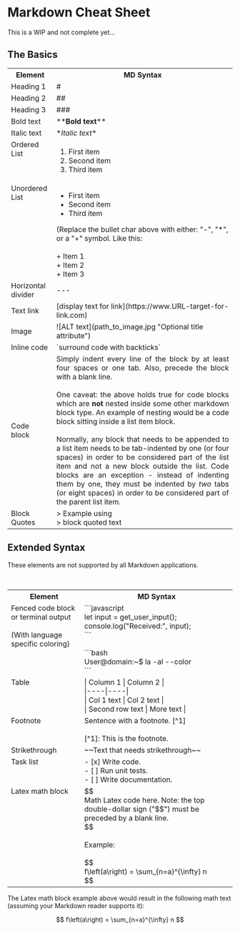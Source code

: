 # Markdown Cheat Sheet

This is a WIP and not complete yet...

## The Basics

<table style="width: 100%">
    <th>Element</th><th>MD Syntax</th>
    <tr>
        <td>Heading 1</td><td>#</td>
    </tr>
    <tr>
        <td>Heading 2</td><td>##</td>
    </tr>
    <tr>
        <td>Heading 3</td><td>###</td>
    </tr>
    <tr>
        <td>Bold text</td><td>**<b>Bold text</b>**</td>
    </tr>
    <tr>
        <td>Italic text</td><td>*<I>Italic text</I>*</td>
    </tr>
    <tr>
        <td valign="top">Ordered List</td><td><ol><li>First item</li><li>Second item</li><li>Third item</li></ol></td>
    </tr>
    <tr>
        <td valign="top">Unordered List</td><td><ul><li>First item</li><li>Second item</li><li>Third item</li></ul>(Replace the bullet char above with either: "-", "*", or a "+" symbol. Like this:<br/><br/>
        + Item 1<br/>
        + Item 2<br/>
        + Item 3<br/>
        </td>
    </tr>
    <tr>
        <td>Horizontal divider</td><td>---</td>
    </tr>
    <tr>
        <td>Text link</td><td>[display text for link](https://www.URL-target-for-link.com)</td>
    </tr>
    <tr>
        <td>Image</td><td>![ALT text](path_to_image.jpg "Optional title attribute")</td>
    </tr>
    <tr>
        <td>Inline code</td><td>`surround code with backticks`</td>
    </tr>
    <tr>
        <td>Code block</td><td  style="text-align: justify">Simply indent every line of the
block by at least four spaces or one tab. Also, precede the block with a blank line.<br />
<br />
One caveat: the above holds true for code blocks which are <b>not</b> nested inside some other markdown  block type. An example of nesting would be a code block sitting inside a list item block.<br />
<br  /> Normally, any block that needs to be appended to a list item needs to be tab-indented by one (or four spaces) in order to be considered part of the list item and not a new block outside the list. Code blocks are an exception - instead of indenting them by one, they must be indented by <i>two</i> tabs (or eight spaces) in order to be considered part of the parent list item.
    </td>
    </tr>
    <tr>
        <td>Block Quotes</td><td> &gt;&nbsp;Example using<br/>&gt;&nbsp;block quoted text</td>
    </tr>
</table>

## Extended Syntax

These elements are not supported by all Markdown applications.

<table style="width: 100%">
    <th>Element</th><th>MD Syntax</th>
    <tr>
        <td valign="top">Fenced code block or terminal output <br/><br/>(With language specific coloring)</td><td>```javascript<br/>let input = get_user_input();<br/>console.log("Received:", input);<br/>```
        <br/><br/>```bash<br/>User@domain:~$ la -al --color<br/>```</td>
    </tr>
    <tr>
        <td valign="top">Table</td><td>| Column 1 | Column 2 |<br/>
|----|----|<br/>
| Col 1 text | Col 2 text |<br/>
| Second row text | More text |</td><br/>
    </tr>
    <tr>
        <td valign="top">Footnote</td><td>Sentence with a footnote. [^1]<br/><br/>[^1]: This is the footnote.</td>
    </tr>
    <tr>
        <td>Strikethrough</td><td>~~Text that needs strikethrough~~</td>
    </tr>
    <tr>
        <td valign="top">Task list</td><td>- [x] Write code.<br/>- [ ] Run unit tests.<br/>- [ ] Write documentation.</td>
    </tr>
    <tr>
        <td valign="top">Latex math block</td><td>$$<br/>Math Latex code here. Note: the top double-dollar sign ("$$") must be preceded by a blank line. <br/>$$
        <br/><br/>
        Example:
        <br/><br/>
        $$<br/>f\left(a\right) = \sum_{n=a}^{\infty} n<br/>$$
        </td>
    </tr>
</table>

The Latex math block example above would result in the following math text (assuming your Markdown reader supports it):

$$
f\left(a\right) = \sum_{n=a}^{\infty} n
$$
